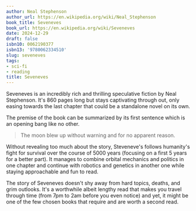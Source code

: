 ```yaml
---
author: Neal Stephenson
author_url: https://en.wikipedia.org/wiki/Neal_Stephenson
book_title: Seveneves
book_url: https://en.wikipedia.org/wiki/Seveneves
date: 2024-12-29
draft: false
isbn10: 0062190377
isbn13: '9780062334510'
slug: seveneves
tags:
- sci-fi
- reading
title: Seveneves
---
```


Seveneves is an incredibly rich and thrilling speculative fiction by Neal Stephenson. It's 860 pages long but stays captivating through out, only easing towards the last chapter that could be a standalone novel on its own.

The premise of the book can be summarized by its first sentence which is an opening bang like no other.

> The moon blew up without warning and for no apparent reason.

Without revealing too much about the story, Steveneve's follows humanity's fight for survival over the course of 5000 years (focusing on a first 5 years for a better part). It manages to combine orbital mechanics and politics in one chapter and continue with robotics and genetics in another one while staying approachable and fun to read.

The story of Seveneves doesn't shy away from hard topics, deaths, and grim outlooks. It's a worthwhile albeit lengthy read that makes you travel through time (from 7pm to 2am before you even notice) and yet, it might be one of the few chosen books that require and are worth a second read.
